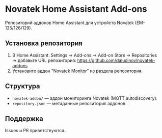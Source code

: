 # Novatek Home Assistant Add-ons

Репозиторий аддонов Home Assistant для устройств Novatek (EM-125/126/129).

## Установка репозитория
1. В Home Assistant: Settings → Add-ons → Add-on Store → Repositories → добавьте URL репозитория:
   https://github.com/daludinov/novatek-addons
2. Установите аддон "Novatek Monitor" из раздела репозитория.

## Структура
- `novatek-addon/` — аддон мониторинга Novatek (MQTT autodiscovery).
- `repository.json` — метаданные репозитория аддонов.

## Поддержка
Issues и PR приветствуются.
